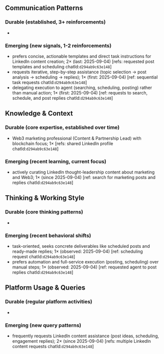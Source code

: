 ## Communication Patterns
### Durable (established, 3+ reinforcements)
- 

### Emerging (new signals, 1-2 reinforcements)
- prefers concise, actionable templates and direct task instructions for LinkedIn content creation; 2× (last: 2025-09-04) [refs: requested post templates and scheduling chatId:`d294ab9c63e148`]
- requests iterative, step-by-step assistance (topic selection → post analysis → scheduling → replies); 1× (first: 2025-09-04) [ref: sequential task requests chatId:`d294ab9c63e148`]
- delegating execution to agent (searching, scheduling, posting) rather than manual action; 1× (first: 2025-09-04) [ref: requests to search, schedule, and post replies chatId:`d294ab9c63e148`]

## Knowledge & Context
### Durable (core expertise, established over time)
- Web3 marketing professional (Content & Partnership Lead) with blockchain focus; 1× [refs: shared LinkedIn profile chatId:`d294ab9c63e148`]

### Emerging (recent learning, current focus)
- actively curating LinkedIn thought-leadership content about marketing and Web3; 1× (since 2025-09-04) [ref: search for marketing posts and replies chatId:`d294ab9c63e148`]

## Thinking & Working Style
### Durable (core thinking patterns)
- 

### Emerging (recent behavioral shifts)
- task-oriented, seeks concrete deliverables like scheduled posts and ready-made replies; 1× (observed: 2025-09-04) [ref: scheduling request chatId:`d294ab9c63e148`]
- prefers automation and full-service execution (posting, scheduling) over manual steps; 1× (observed: 2025-09-04) [ref: requested agent to post replies chatId:`d294ab9c63e148`]

## Platform Usage & Queries
### Durable (regular platform activities)
- 

### Emerging (new query patterns)
- frequently requests LinkedIn content assistance (post ideas, scheduling, engagement replies); 2× (since 2025-09-04) [refs: multiple LinkedIn content requests chatId:`d294ab9c63e148`]